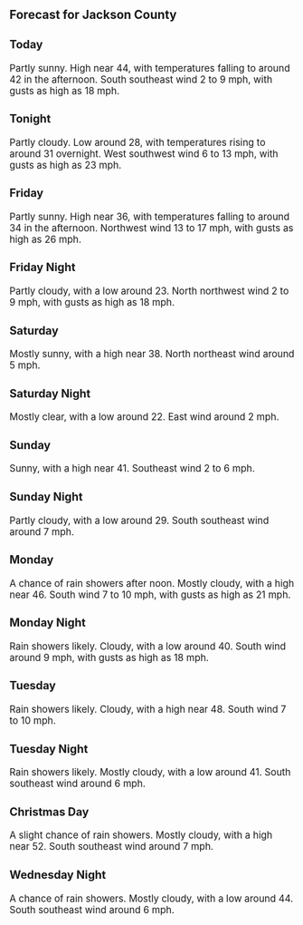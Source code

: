 <div>
   <h2>Forecast for Jackson County</h2>
   <p>
      <div style="font-size:120%">
         <h3>Today</h3>Partly sunny. High near 44, with temperatures falling to around 42 in the afternoon. South southeast wind 2 to 9 mph, with
         gusts as high as 18 mph.<br></div>
   </p>
   <p>
      <div style="font-size:120%">
         <h3>Tonight</h3>Partly cloudy. Low around 28, with temperatures rising to around 31 overnight. West southwest wind 6 to 13 mph, with gusts
         as high as 23 mph.<br></div>
   </p>
   <p>
      <div style="font-size:120%">
         <h3>Friday</h3>Partly sunny. High near 36, with temperatures falling to around 34 in the afternoon. Northwest wind 13 to 17 mph, with gusts
         as high as 26 mph.<br></div>
   </p>
   <p>
      <div style="font-size:120%">
         <h3>Friday Night</h3>Partly cloudy, with a low around 23. North northwest wind 2 to 9 mph, with gusts as high as 18 mph.<br></div>
   </p>
   <p>
      <div style="font-size:120%">
         <h3>Saturday</h3>Mostly sunny, with a high near 38. North northeast wind around 5 mph.<br></div>
   </p>
   <p>
      <div style="font-size:120%">
         <h3>Saturday Night</h3>Mostly clear, with a low around 22. East wind around 2 mph.<br></div>
   </p>
   <p>
      <div style="font-size:120%">
         <h3>Sunday</h3>Sunny, with a high near 41. Southeast wind 2 to 6 mph.<br></div>
   </p>
   <p>
      <div style="font-size:120%">
         <h3>Sunday Night</h3>Partly cloudy, with a low around 29. South southeast wind around 7 mph.<br></div>
   </p>
   <p>
      <div style="font-size:120%">
         <h3>Monday</h3>A chance of rain showers after noon. Mostly cloudy, with a high near 46. South wind 7 to 10 mph, with gusts as high as 21
         mph.<br></div>
   </p>
   <p>
      <div style="font-size:120%">
         <h3>Monday Night</h3>Rain showers likely. Cloudy, with a low around 40. South wind around 9 mph, with gusts as high as 18 mph.<br></div>
   </p>
   <p>
      <div style="font-size:120%">
         <h3>Tuesday</h3>Rain showers likely. Cloudy, with a high near 48. South wind 7 to 10 mph.<br></div>
   </p>
   <p>
      <div style="font-size:120%">
         <h3>Tuesday Night</h3>Rain showers likely. Mostly cloudy, with a low around 41. South southeast wind around 6 mph.<br></div>
   </p>
   <p>
      <div style="font-size:120%">
         <h3>Christmas Day</h3>A slight chance of rain showers. Mostly cloudy, with a high near 52. South southeast wind around 7 mph.<br></div>
   </p>
   <p>
      <div style="font-size:120%">
         <h3>Wednesday Night</h3>A chance of rain showers. Mostly cloudy, with a low around 44. South southeast wind around 6 mph.<br></div>
   </p>
</div>